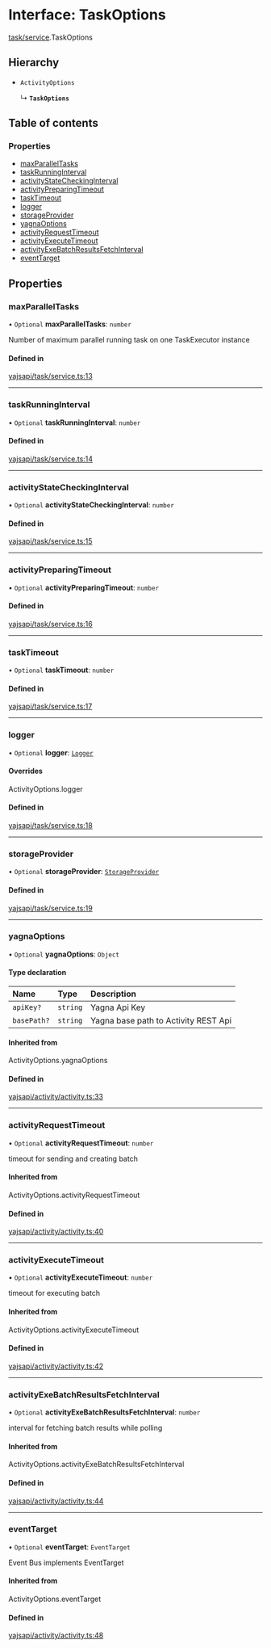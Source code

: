 # Interface: TaskOptions

[task/service](../modules/task_service.md).TaskOptions

## Hierarchy

- `ActivityOptions`

  ↳ **`TaskOptions`**

## Table of contents

### Properties

- [maxParallelTasks](task_service.TaskOptions.md#maxparalleltasks)
- [taskRunningInterval](task_service.TaskOptions.md#taskrunninginterval)
- [activityStateCheckingInterval](task_service.TaskOptions.md#activitystatecheckinginterval)
- [activityPreparingTimeout](task_service.TaskOptions.md#activitypreparingtimeout)
- [taskTimeout](task_service.TaskOptions.md#tasktimeout)
- [logger](task_service.TaskOptions.md#logger)
- [storageProvider](task_service.TaskOptions.md#storageprovider)
- [yagnaOptions](task_service.TaskOptions.md#yagnaoptions)
- [activityRequestTimeout](task_service.TaskOptions.md#activityrequesttimeout)
- [activityExecuteTimeout](task_service.TaskOptions.md#activityexecutetimeout)
- [activityExeBatchResultsFetchInterval](task_service.TaskOptions.md#activityexebatchresultsfetchinterval)
- [eventTarget](task_service.TaskOptions.md#eventtarget)

## Properties

### maxParallelTasks

• `Optional` **maxParallelTasks**: `number`

Number of maximum parallel running task on one TaskExecutor instance

#### Defined in

[yajsapi/task/service.ts:13](https://github.com/golemfactory/yajsapi/blob/d7422f1/yajsapi/task/service.ts#L13)

___

### taskRunningInterval

• `Optional` **taskRunningInterval**: `number`

#### Defined in

[yajsapi/task/service.ts:14](https://github.com/golemfactory/yajsapi/blob/d7422f1/yajsapi/task/service.ts#L14)

___

### activityStateCheckingInterval

• `Optional` **activityStateCheckingInterval**: `number`

#### Defined in

[yajsapi/task/service.ts:15](https://github.com/golemfactory/yajsapi/blob/d7422f1/yajsapi/task/service.ts#L15)

___

### activityPreparingTimeout

• `Optional` **activityPreparingTimeout**: `number`

#### Defined in

[yajsapi/task/service.ts:16](https://github.com/golemfactory/yajsapi/blob/d7422f1/yajsapi/task/service.ts#L16)

___

### taskTimeout

• `Optional` **taskTimeout**: `number`

#### Defined in

[yajsapi/task/service.ts:17](https://github.com/golemfactory/yajsapi/blob/d7422f1/yajsapi/task/service.ts#L17)

___

### logger

• `Optional` **logger**: [`Logger`](utils_logger_logger.Logger.md)

#### Overrides

ActivityOptions.logger

#### Defined in

[yajsapi/task/service.ts:18](https://github.com/golemfactory/yajsapi/blob/d7422f1/yajsapi/task/service.ts#L18)

___

### storageProvider

• `Optional` **storageProvider**: [`StorageProvider`](storage_provider.StorageProvider.md)

#### Defined in

[yajsapi/task/service.ts:19](https://github.com/golemfactory/yajsapi/blob/d7422f1/yajsapi/task/service.ts#L19)

___

### yagnaOptions

• `Optional` **yagnaOptions**: `Object`

#### Type declaration

| Name | Type | Description |
| :------ | :------ | :------ |
| `apiKey?` | `string` | Yagna Api Key |
| `basePath?` | `string` | Yagna base path to Activity REST Api |

#### Inherited from

ActivityOptions.yagnaOptions

#### Defined in

[yajsapi/activity/activity.ts:33](https://github.com/golemfactory/yajsapi/blob/d7422f1/yajsapi/activity/activity.ts#L33)

___

### activityRequestTimeout

• `Optional` **activityRequestTimeout**: `number`

timeout for sending and creating batch

#### Inherited from

ActivityOptions.activityRequestTimeout

#### Defined in

[yajsapi/activity/activity.ts:40](https://github.com/golemfactory/yajsapi/blob/d7422f1/yajsapi/activity/activity.ts#L40)

___

### activityExecuteTimeout

• `Optional` **activityExecuteTimeout**: `number`

timeout for executing batch

#### Inherited from

ActivityOptions.activityExecuteTimeout

#### Defined in

[yajsapi/activity/activity.ts:42](https://github.com/golemfactory/yajsapi/blob/d7422f1/yajsapi/activity/activity.ts#L42)

___

### activityExeBatchResultsFetchInterval

• `Optional` **activityExeBatchResultsFetchInterval**: `number`

interval for fetching batch results while polling

#### Inherited from

ActivityOptions.activityExeBatchResultsFetchInterval

#### Defined in

[yajsapi/activity/activity.ts:44](https://github.com/golemfactory/yajsapi/blob/d7422f1/yajsapi/activity/activity.ts#L44)

___

### eventTarget

• `Optional` **eventTarget**: `EventTarget`

Event Bus implements EventTarget

#### Inherited from

ActivityOptions.eventTarget

#### Defined in

[yajsapi/activity/activity.ts:48](https://github.com/golemfactory/yajsapi/blob/d7422f1/yajsapi/activity/activity.ts#L48)
